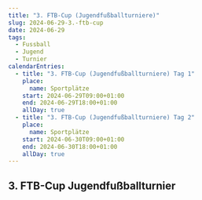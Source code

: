 ```yaml
---
title: "3. FTB-Cup (Jugendfußballturniere)"
slug: 2024-06-29-3.-ftb-cup
date: 2024-06-29
tags:
  - Fussball
  - Jugend
  - Turnier
calendarEntries:
  - title: "3. FTB-Cup (Jugendfußballturniere) Tag 1"
    place:
      name: Sportplätze
    start: 2024-06-29T09:00+01:00
    end: 2024-06-29T18:00+01:00
    allDay: true
  - title: "3. FTB-Cup (Jugendfußballturniere) Tag 2"
    place:
      name: Sportplätze
    start: 2024-06-30T09:00+01:00
    end: 2024-06-30T18:00+01:00
    allDay: true
---
```

## 3. FTB-Cup Jugendfußballturnier
